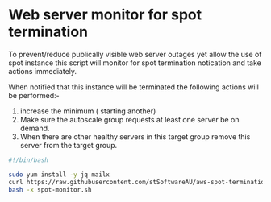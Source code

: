 # Web server monitor for spot termination

To prevent/reduce publically visible web server outages yet allow the use of spot instance this script will monitor for spot termination notication and take actions immediately.

When notified that this instance will be terminated the following actions will be performed:-
1. increase the minimum ( starting another)
2. Make sure the autoscale group requests at least one server be on demand.
3. When there are other healthy servers in this target group remove this server from the target group.

```bash
#!/bin/bash

sudo yum install -y jq mailx
curl https://raw.githubusercontent.com/stSoftwareAU/aws-spot-termination-monitor/master/run.sh --output spot-monitor.sh
bash -x spot-monitor.sh
```
